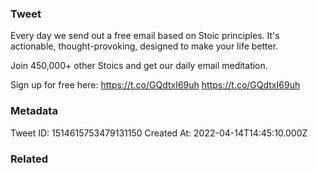 ### Tweet
Every day we send out a free email based on Stoic principles. It's actionable, thought-provoking, designed to make your life better. 

Join 450,000+ other Stoics and get our daily email meditation. 

Sign up for free here: https://t.co/GQdtxI69uh
https://t.co/GQdtxI69uh

### Metadata
Tweet ID: 1514615753479131150
Created At: 2022-04-14T14:45:10.000Z

### Related

